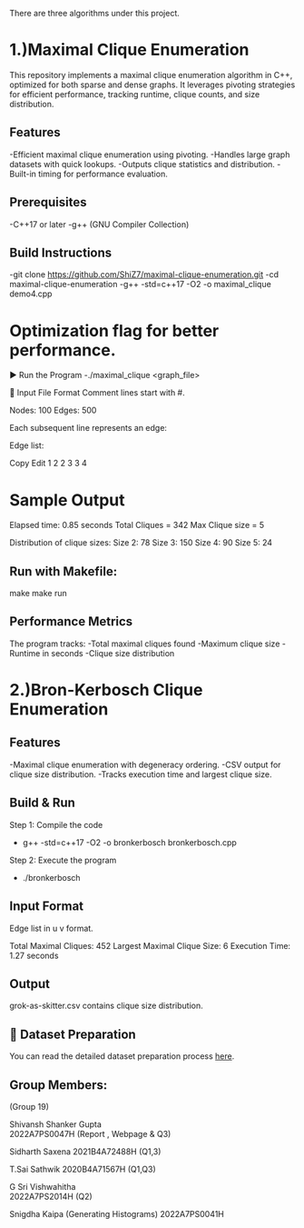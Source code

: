 There are three algorithms under this project.

#    1.)Maximal Clique Enumeration

This repository implements a maximal clique enumeration algorithm in C++, optimized for both sparse and dense graphs. It leverages pivoting strategies for efficient performance, tracking runtime, clique counts, and size distribution.

 ## Features
-Efficient maximal clique enumeration using pivoting.
-Handles large graph datasets with quick lookups.
-Outputs clique statistics and distribution.
-Built-in timing for performance evaluation.

## Prerequisites

-C++17 or later
-g++ (GNU Compiler Collection)


## Build Instructions

-git clone https://github.com/ShiZ7/maximal-clique-enumeration.git
-cd maximal-clique-enumeration
-g++ -std=c++17 -O2 -o maximal_clique demo4.cpp


# Optimization flag for better performance.

▶️ Run the Program
-./maximal_clique <graph_file>


📄 Input File Format
Comment lines start with #.


 Nodes: 100 Edges: 500
 
Each subsequent line represents an edge:

Edge list:

Copy
Edit
1 2
2 3
3 4

# Sample Output

Elapsed time: 0.85 seconds
Total Cliques = 342
Max Clique size = 5

Distribution of clique sizes:
Size 2: 78
Size 3: 150
Size 4: 90
Size 5: 24


## Run with Makefile:

make
make run

## Performance Metrics

The program tracks:
-Total maximal cliques found
-Maximum clique size
-Runtime in seconds
-Clique size distribution


# 2.)Bron-Kerbosch Clique Enumeration


## Features
-Maximal clique enumeration with degeneracy ordering.
-CSV output for clique size distribution.
-Tracks execution time and largest clique size.

## Build & Run 

Step 1: Compile the code
- g++ -std=c++17 -O2 -o bronkerbosch bronkerbosch.cpp

Step 2: Execute the program
- ./bronkerbosch

## Input Format

Edge list in u v format.

Total Maximal Cliques: 452
Largest Maximal Clique Size: 6
Execution Time: 1.27 seconds

## Output
grok-as-skitter.csv contains clique size distribution.

## 📄 Dataset Preparation
You can read the detailed dataset preparation process [here](dataset_preparation.txt).

## Group Members:
(Group 19)

Shivansh Shanker Gupta	
2022A7PS0047H (Report , Webpage & Q3)

Sidharth Saxena	
2021B4A72488H (Q1,3)

T.Sai Sathwik
2020B4A71567H (Q1,Q3)

G Sri Vishwahitha	
2022A7PS2014H (Q2)
	
Snigdha Kaipa	(Generating Histograms)
2022A7PS0041H
